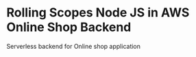 # Rolling Scopes Node JS in AWS Online Shop Backend

Serverless backend for Online shop application
